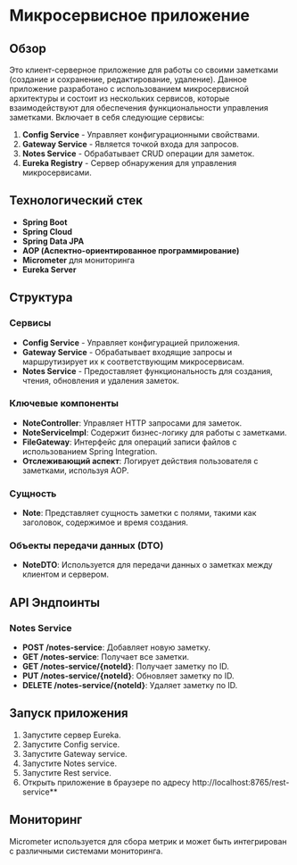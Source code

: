 # Микросервисное приложение

## Обзор
Это клиент-серверное приложение для работы со своими заметками (создание и сохранение, редактирование, удаление). 
Данное приложение разработано с использованием микросервисной архитектуры и состоит из нескольких сервисов, которые 
взаимодействуют для обеспечения функциональности управления заметками. Включает в себя следующие сервисы:

1. **Config Service** - Управляет конфигурационными свойствами.
2. **Gateway Service** - Является точкой входа для запросов.
3. **Notes Service** - Обрабатывает CRUD операции для заметок.
4. **Eureka Registry** - Сервер обнаружения для управления микросервисами.

## Технологический стек
- **Spring Boot**
- **Spring Cloud**
- **Spring Data JPA**
- **AOP (Аспектно-ориентированное программирование)**
- **Micrometer** для мониторинга
- **Eureka Server**

## Структура

### Сервисы
- **Config Service** - Управляет конфигурацией приложения.
- **Gateway Service** - Обрабатывает входящие запросы и маршрутизирует их к соответствующим микросервисам.
- **Notes Service** - Предоставляет функциональность для создания, чтения, обновления и удаления заметок.

### Ключевые компоненты
- **NoteController**: Управляет HTTP запросами для заметок.
- **NoteServiceImpl**: Содержит бизнес-логику для работы с заметками.
- **FileGateway**: Интерфейс для операций записи файлов с использованием Spring Integration.
- **Отслеживающий аспект**: Логирует действия пользователя с заметками, используя AOP.

### Сущность
- **Note**: Представляет сущность заметки с полями, такими как заголовок, содержимое и время создания.

### Объекты передачи данных (DTO)
- **NoteDTO**: Используется для передачи данных о заметках между клиентом и сервером.

## API Эндпоинты

### Notes Service
- **POST /notes-service**: Добавляет новую заметку.
- **GET /notes-service**: Получает все заметки.
- **GET /notes-service/{noteId}**: Получает заметку по ID.
- **PUT /notes-service/{noteId}**: Обновляет заметку по ID.
- **DELETE /notes-service/{noteId}**: Удаляет заметку по ID.

## Запуск приложения
1. Запустите сервер Eureka.
2. Запустите Config service.
3. Запустите Gateway service.
4. Запустите Notes service.
5. Запустите Rest service.
6. Открыть приложение в браузере по адресу http://localhost:8765/rest-service**

## Мониторинг
Micrometer используется для сбора метрик и может быть интегрирован с различными системами мониторинга.



